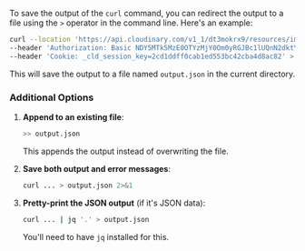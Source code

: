 To save the output of the `curl` command, you can redirect the output to a file using the `>` operator in the command line. Here's an example:

```bash
curl --location 'https://api.cloudinary.com/v1_1/dt3mokrx9/resources/image' \
--header 'Authorization: Basic NDY5MTk5MzE0OTYzMjY0Om0yRGJBc1lUQnN2dktYeGRTQUlyNnd0Nkk1cw==' \
--header 'Cookie: _cld_session_key=2cd1ddff0cab1ed553bc42cba4d8ac82' > output.json
```

This will save the output to a file named `output.json` in the current directory.

### Additional Options

1. **Append to an existing file**:

   ```bash
   >> output.json
   ```

   This appends the output instead of overwriting the file.

2. **Save both output and error messages**:

   ```bash
   curl ... > output.json 2>&1
   ```

3. **Pretty-print the JSON output** (if it's JSON data):
   ```bash
   curl ... | jq '.' > output.json
   ```
   You'll need to have `jq` installed for this.
